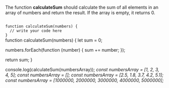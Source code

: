 The function **calculateSum** should calculate
the sum of all elements in an array of numbers
and return the result. If the array is empty,
it returns 0.

<codeblock language="javascript" type="exercise" testMode="multipleInput">
<code>
function calculateSum(numbers) {
  // write your code here
}
</code>

<solution>
function calculateSum(numbers) {
  let sum = 0;

  numbers.forEach(function (number) {
    sum += number;
  });

  return sum;
}
</solution>

<testcases>
<caller>
console.log(calculateSum(numbersArray));
</caller>
<testcase>
<i>
const numbersArray = [1, 2, 3, 4, 5];
</i>
</testcase>
<testcase>
<i>
const numbersArray = [];
</i>
</testcase>
<testcase>
<i>
const numbersArray = [2.5, 1.8, 3.7, 4.2, 5.1];
</i>
</testcase>
<testcase>
<i>
const numbersArray = [1000000, 2000000, 3000000, 4000000, 5000000];
</i>
</testcase>
</testcases>
</codeblock>

